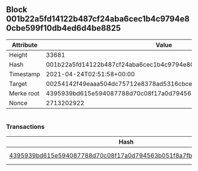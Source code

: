## Block 001b22a5fd14122b487cf24aba6cec1b4c9794e80cbe599f10db4ed6d4be8825

Attribute | Value
--- | ---
Height | 33681
Hash | 001b22a5fd14122b487cf24aba6cec1b4c9794e80cbe599f10db4ed6d4be8825
Timestamp | 2021-04-24T02:51:58+00:00
Target | 00254142f49eaaa504dc75712e8378ad5316cbcead634704b3734b6271167cc4
Merke root | 4395939bd615e594087788d70c08f17a0d794563b051f8a7fb82cc8502ac6a23
Nonce | 2713202922

```

```

### Transactions

Hash | Amount
--- | ---
[4395939bd615e594087788d70c08f17a0d794563b051f8a7fb82cc8502ac6a23](4395939bd615e594087788d70c08f17a0d794563b051f8a7fb82cc8502ac6a23.md) | 10.00000000 SKEPTI 
